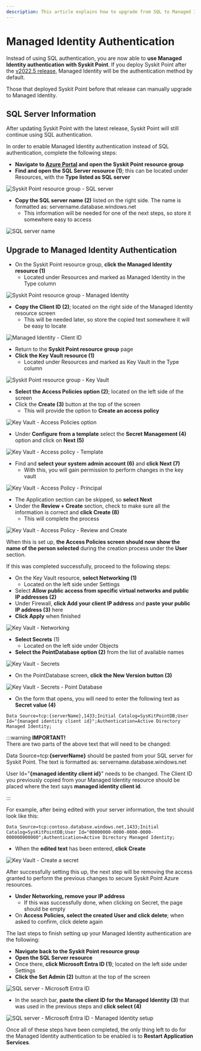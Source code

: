 ```yaml
---
description: This article explains how to upgrade from SQL to Managed Identity authentication in Syskit Point. 
---
```


# Managed Identity Authentication

Instead of using SQL authentication, you are now able to **use Managed Identity authentication with Syskit Point**. If you deploy Syskit Point after the [v2022.5 release](../releases/enterprise/syskit-point-2022-5/point-2022-5-release-note.md), Managed Identity will be the authentication method by default. 

Those that deployed Syskit Point before that release can manually upgrade to Managed Identity. 

## SQL Server Information

After updating Syskit Point with the latest release, Syskit Point will still continue using SQL authentication. 

In order to enable Managed Identity authentication instead of SQL authentication, complete the following steps:

* **Navigate to [Azure Portal](https://portal.azure.com/) and open the Syskit Point resource group**
* **Find and open the SQL Server resource (1)**; this can be located under Resources, with the **Type listed as SQL server**

![Syskit Point resource group - SQL server](../../static/img/upgrade-SQL-to-managed-identity-authentication-sql-server.png)

* **Copy the SQL server name (2)** listed on the right side. The name is formatted as: servername.database.windows.net
  * This information will be needed for one of the next steps, so store it somewhere easy to access

![SQL server name](../../static/img/upgrade-SQL-to-managed-identity-authentication-copy-server-name.png)


## Upgrade to Managed Identity Authentication

* On the Syskit Point resource group, **click the Managed Identity resource (1)**
  * Located under Resources and marked as Managed Identity in the Type column

![Syskit Point resource group - Managed Identity](../../static/img/upgrade-SQL-to-managed-identity-authentication-managed-identity.png)

* **Copy the Client ID (2)**; located on the right side of the Managed Identity resource screen 
   * This will be needed later, so store the copied text somewhere it will be easy to locate

![Managed Identity - Client ID](../../static/img/upgrade-SQL-to-managed-identity-authentication-copy-client-ID.png)

* Return to the **Syskit Point resource group** page
* **Click the Key Vault resource (1)** 
  * Located under Resources and marked as Key Vault in the Type column

![Syskit Point resource group - Key Vault](../../static/img/upgrade-SQL-to-managed-identity-authentication-key-vault.png)

* **Select the Access Policies option (2)**; located on the left side of the screen
* Click the **Create (3)** button at the top of the screen
  * This will provide the option to **Create an access policy**

![Key Vault - Access Policies option](../../static/img/upgrade-SQL-to-managed-identity-authentication-key-vault-create-access-policy.png)

* Under **Configure from a template** select the **Secret Management (4)** option and click on **Next (5)**

![Key Vault - Access policy - Template](../../static/img/upgrade-SQL-to-managed-identity-authentication-key-vault-create-access-policy-permission.png)

* Find and **select your system admin account (6)** and **click Next (7)**
   * With this, you will gain permission to perform changes in the key vault

![Key Vault - Access Policy - Principal](../../static/img/upgrade-SQL-to-managed-identity-authentication-key-vault-create-access-policy-principal.png)

* The Application section can be skipped, so **select Next**
* Under the **Review + Create** section, check to make sure all the information is correct and **click Create (8)**
  * This will complete the process

![Key Vault - Access Policy - Review and Create](../../static/img/upgrade-SQL-to-managed-identity-authentication-key-vault-create-access-policy-review-and-create.png)

When this is set up, **the Access Policies screen should now show the name of the person selected** during the creation process under the **User** section. 

If this was completed successfully, proceed to the following steps:

* On the Key Vault resource, **select Networking (1)**
   * Located on the left side under Settings
* Select **Allow public access from specific virtual networks and public IP addresses (2)**
* Under Firewall, **click Add your client IP address** and **paste your public IP address (3)** here
* **Click Apply** when finished

![Key Vault - Networking](../../static/img/upgrade-SQL-to-managed-identity-authentication-key-vault-networking.png)

* **Select Secrets** (1)
  * Located on the left side under Objects
* **Select the PointDatabase option (2)** from the list of available names

![Key Vault - Secrets](../../static/img/upgrade-SQL-to-managed-identity-authentication-key-vault-db-secret.png)

* On the PointDatabase screen, **click the New Version button (3)**

![Key Vault - Secrets - Point Database](../../static/img/upgrade-SQL-to-managed-identity-authentication-key-vault-db-secret-new-version.png)

* On the form that opens, you will need to enter the following text as **Secret value (4)**

 `Data Source=tcp:{serverName},1433;Initial Catalog=SysKitPointDB;User Id="{managed identity client id}";Authentication=Active Directory Managed Identity;`

:::warning
**IMPORTANT!**  
There are two parts of the above text that will need to be changed:

Data Source=tcp:**\{serverName\}** should be pasted from your SQL server for Syskit Point. The text is formatted as: servername.database.windows.net

User Id="**\{managed identity client id\}**" needs to be changed. The Client ID you previously copied from your Managed Identity resource should be placed where the text says **managed identity client id**. 

:::

For example, after being edited with your server information, the text should look like this: 

 `Data Source=tcp:contoso.database.windows.net,1433;Initial Catalog=SysKitPointDB;User Id="00000000-0000-0000-0000-000000000000";Authentication=Active Directory Managed Identity;`

* When the **edited text** has been entered, **click Create**

![Key Vault - Create a secret](../../static/img/upgrade-SQL-to-managed-identity-authentication-key-vault-db-secret-create.png)


After successfully setting this up, the next step will be removing the access granted to perform the previous changes to secure Syskit Point Azure resources. 

* **Under Networking, remove your IP address**
  * If this was successfully done, when clicking on Secret, the page should be empty
* On **Access Policies, select the created User and click delete**; when asked to confirm, click delete again

The last steps to finish setting up your Managed Identity authentication are the following:

* **Navigate back to the Syskit Point resource group**
* **Open the SQL Server resource**
* Once there, **click Microsoft Entra ID (1)**; located on the left side under Settings
* **Click the Set Admin (2)** button at the top of the screen

![SQL server - Microsoft Entra ID](../../static/img/upgrade-SQL-to-managed-identity-authentication-sql-server-set-admin.png)

* In the search bar, **paste the client ID for the Managed Identity (3)** that was used in the previous steps and **click select (4)**

![SQL server - Microsoft Entra ID - Managed Identity setup](../../static/img/upgrade-SQL-to-managed-identity-authentication-sql-server-set-admin-select.png)

Once all of these steps have been completed, the only thing left to do for the Managed Identity authentication to be enabled is to **Restart Application Services**.